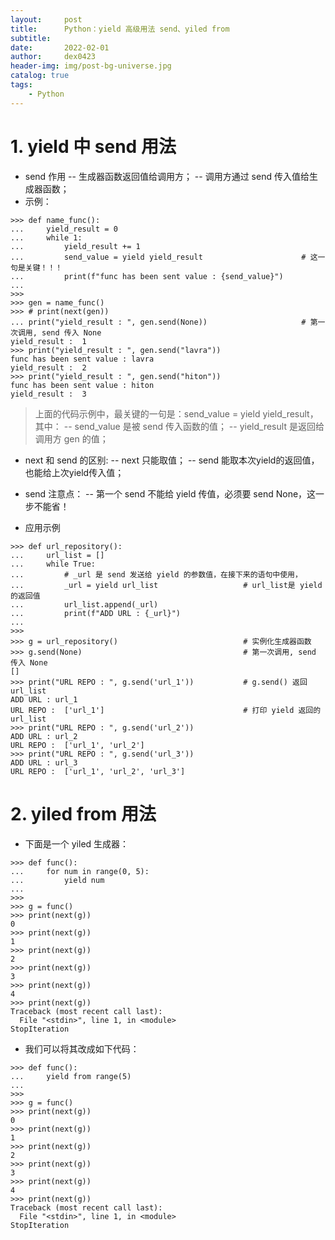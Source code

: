 ```yaml
---
layout:     post
title:      Python：yield 高级用法 send、yiled from
subtitle:   
date:       2022-02-01
author:     dex0423
header-img: img/post-bg-universe.jpg
catalog: true
tags:
    - Python
---
```



# 1. yield 中 send 用法
- send 作用
  -- 生成器函数返回值给调用方；
  -- 调用方通过  send 传入值给生成器函数；
- 示例：

```
>>> def name_func():
...     yield_result = 0
...     while 1:
...         yield_result += 1
...         send_value = yield yield_result                      # 这一句是关键！！！
...         print(f"func has been sent value : {send_value}")
...
>>>
>>> gen = name_func()
>>> # print(next(gen))
... print("yield_result : ", gen.send(None))                     # 第一次调用, send 传入 None
yield_result :  1
>>> print("yield_result : ", gen.send("lavra"))
func has been sent value : lavra
yield_result :  2
>>> print("yield_result : ", gen.send("hiton"))
func has been sent value : hiton
yield_result :  3
```
> 上面的代码示例中，最关键的一句是：send_value = yield yield_result，其中：
-- send_value 是被 send 传入函数的值；
-- yield_result 是返回给调用方 gen 的值；
- next 和 send 的区别:
  -- next 只能取值；
  -- send 能取本次yield的返回值，也能给上次yield传入值；

- send 注意点：
  -- 第一个 send 不能给 yield 传值，必须要 send None，这一步不能省！

- 应用示例
```
>>> def url_repository():
...     url_list = []
...     while True:
...         # _url 是 send 发送给 yield 的参数值，在接下来的语句中使用，
...         _url = yield url_list                   # url_list是 yield 的返回值
...         url_list.append(_url)
...         print(f"ADD URL : {_url}")
...
>>>
>>> g = url_repository()                            # 实例化生成器函数
>>> g.send(None)                                    # 第一次调用, send 传入 None
[]
>>> print("URL REPO : ", g.send('url_1'))           # g.send() 返回 url_list
ADD URL : url_1
URL REPO :  ['url_1']                               # 打印 yield 返回的 url_list
>>> print("URL REPO : ", g.send('url_2'))
ADD URL : url_2
URL REPO :  ['url_1', 'url_2']
>>> print("URL REPO : ", g.send('url_3'))
ADD URL : url_3
URL REPO :  ['url_1', 'url_2', 'url_3']
```
# 2. yiled from 用法
- 下面是一个 yiled 生成器：
```
>>> def func():
...     for num in range(0, 5):
...         yield num
...
>>>
>>> g = func()
>>> print(next(g))
0
>>> print(next(g))
1
>>> print(next(g))
2
>>> print(next(g))
3
>>> print(next(g))
4
>>> print(next(g))
Traceback (most recent call last):
  File "<stdin>", line 1, in <module>
StopIteration
```

- 我们可以将其改成如下代码：
```
>>> def func():
...     yield from range(5)
...
>>>
>>> g = func()
>>> print(next(g))
0
>>> print(next(g))
1
>>> print(next(g))
2
>>> print(next(g))
3
>>> print(next(g))
4
>>> print(next(g))
Traceback (most recent call last):
  File "<stdin>", line 1, in <module>
StopIteration
```
